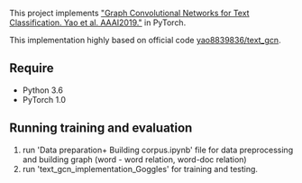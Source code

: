 This project implements ["Graph Convolutional Networks for Text Classification. Yao et al. AAAI2019."](https://arxiv.org/abs/1809.05679) in PyTorch.

This implementation highly based on official code [yao8839836/text_gcn](<https://github.com/yao8839836/text_gcn>).

## Require

* Python 3.6
* PyTorch 1.0

## Running training and evaluation

1. run 'Data preparation+ Building corpus.ipynb' file for data preprocessing and building graph (word - word relation, word-doc relation)
2. run 'text_gcn_implementation_Goggles' for training and testing.